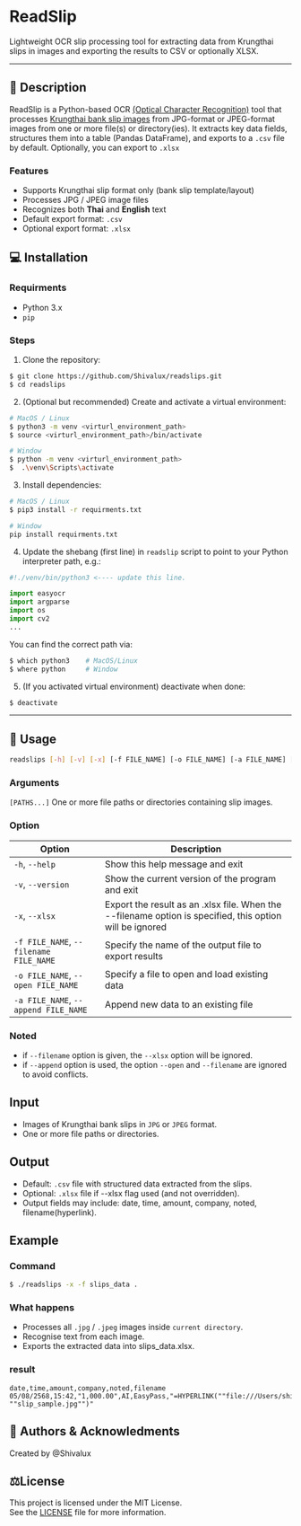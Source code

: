  <!-- Ref -->
 <!-- https://medium.com/i-gear-geek/มาเขียน-readme-md-กันเถอะ-7dc2fafc635e -->
 <!-- https://www.makeareadme.com -->
# ReadSlip

Lightweight OCR slip processing tool for extracting data from Krungthai slips in images and exporting the results to CSV or optionally XLSX.

---

## 📝 Description

ReadSlip is a Python-based OCR [(Optical Character Recognition)](https://www.ibm.com/think/topics/optical-character-recognition) tool that processes [Krungthai bank slip images](slip_sample.jpg) from JPG-format or JPEG-format images from one or more file(s) or directory(ies). It extracts key data fields, structures them into a table (Pandas DataFrame), and exports to a `.csv` file by default. Optionally, you can export to `.xlsx`

### Features
- Supports Krungthai slip format only (bank slip template/layout)
- Processes JPG / JPEG image files
- Recognizes both **Thai** and **English** text
- Default export format: `.csv`
- Optional export format: `.xlsx`

## 💻 Installation

### Requirments
- Python 3.x  
- `pip`

### Steps

1. Clone the repository:
```bash
$ git clone https://github.com/Shivalux/readslips.git
$ cd readslips
```

2. (Optional but recommended) Create and activate a virtual environment:
```bash
# MacOS / Linux
$ python3 -m venv <virturl_environment_path>
$ source <virturl_environment_path>/bin/activate

# Window
$ python -m venv <virturl_environment_path>
$  .\venv\Scripts\activate
```

3. Install dependencies:
```bash
# MacOS / Linux
$ pip3 install -r requirments.txt

# Window
pip install requirments.txt
```

4. Update the shebang (first line) in `readslip` script to point to your Python interpreter path, e.g.:

```py
#!./venv/bin/python3 <---- update this line.

import easyocr
import argparse
import os
import cv2
...
```
You can find the correct path via:
```bash
$ which python3    # MacOS/Linux
$ where python     # Window
```

5. (If you activated virtual environment) deactivate when done:
```bash
$ deactivate
```
---
## 🚀 Usage
```bash
readslips [-h] [-v] [-x] [-f FILE_NAME] [-o FILE_NAME] [-a FILE_NAME] [PATHS ...]
```
### Arguments
`[PATHS...]`         One or more file paths or directories containing slip images.

### Option
Option | Description |
-------|-------------|
`-h`, `--help` |  Show this help message and exit |
`-v`, `--version` | Show the current version of the program and exit |
`-x`, `--xlsx` | Export the result as an .xlsx file. When the --filename option is specified, this option will be ignored |
`-f FILE_NAME`, `--filename FILE_NAME` | Specify the name of the output file to export results |
`-o FILE_NAME`, `--open FILE_NAME` |  Specify a file to open and load existing data |
`-a FILE_NAME`, `--append FILE_NAME` | Append new data to an existing file |

### Noted 
* if `--filename` option is given, the `--xlsx` option will be ignored.
* if `--append` option is used, the option `--open` and `--filename` are ignored to avoid conflicts.

## Input
* Images of Krungthai bank slips in `JPG` or `JPEG` format.
* One or more file paths or directories.

## Output
* Default: `.csv` file with structured data extracted from the slips.
* Optional: `.xlsx` file if --xlsx flag used (and not overridden).
* Output fields may include: date, time, amount, company, noted, filename(hyperlink).

## Example
### Command
```bash
$ ./readslips -x -f slips_data .
```
### What happens
* Processes all `.jpg` / `.jpeg` images inside `current directory`.
* Recognise text from each image.
* Exports the extracted data into slips_data.xlsx.

### result
```csv
date,time,amount,company,noted,filename
05/08/2568,15:42,"1,000.00",AI,EasyPass,"=HYPERLINK(""file:///Users/shivarakii/Documents/payment_orc/slip_sample.jpg"", ""slip_sample.jpg"")"
```
## 👥 Authors & Acknowledments

Created by @Shivalux

## ⚖️License
This project is licensed under the MIT License.  
See the [LICENSE](LICENSE) file for more information.

